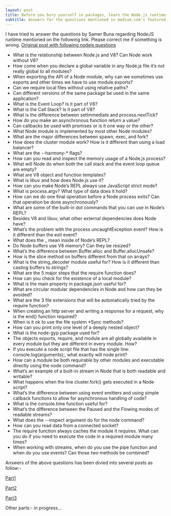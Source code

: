 ```yaml
---
layout: post
title: Before you bury yourself in packages, learn the Node.js runtime itself(Answers)
subtitle: Answers for the questions mentioned in medium.com's featured post regarding nodejs
---
```


I have tried to answer the questions by Samer Buna regarding NodeJS runtime mentioned on the following link. Please correct me if something is wrong.
[Original post with following nodejs questions](https://medium.freecodecamp.com/before-you-bury-yourself-in-packages-learn-the-node-js-runtime-itself-f9031fbd8b69)


- What is the relationship between Node.js and V8? Can Node work without V8?
- How come when you declare a global variable in any Node.js file it’s not really global to all modules?
- When exporting the API of a Node module, why can we sometimes use exports and other times we have to use module.exports?
- Can we require local files without using relative paths?
- Can different versions of the same package be used in the same application?
- What is the Event Loop? Is it part of V8?
- What is the Call Stack? Is it part of V8?
- What is the difference between setImmediate and process.nextTick?
- How do you make an asynchronous function return a value?
- Can callbacks be used with promises or is it one way or the other?
- What Node module is implemented by most other Node modules?
- What are the major differences between spawn, exec, and fork?
- How does the cluster module work? How is it different than using a load balancer?
- What are the --harmony-* flags?
- How can you read and inspect the memory usage of a Node.js process?
- What will Node do when both the call stack and the event loop queue are empty?
- What are V8 object and function templates?
- What is libuv and how does Node.js use it?
- How can you make Node’s REPL always use JavaScript strict mode?
- What is process.argv? What type of data does it hold?
- How can we do one final operation before a Node process exits? Can that operation be done asynchronously?
- What are some of the built-in dot commands that you can use in Node’s REPL?
- Besides V8 and libuv, what other external dependencies does Node have?
- What’s the problem with the process uncaughtException event? How is it different than the exit event?
- What does the _ mean inside of Node’s REPL?
- Do Node buffers use V8 memory? Can they be resized?
- What’s the difference between Buffer.alloc and Buffer.allocUnsafe?
- How is the slice method on buffers different from that on arrays?
- What is the string_decoder module useful for? How is it different than casting buffers to strings?
- What are the 5 major steps that the require function does?
- How can you check for the existence of a local module?
- What is the main property in package.json useful for?
- What are circular modular dependencies in Node and how can they be avoided?
- What are the 3 file extensions that will be automatically tried by the require function?
- When creating an http server and writing a response for a request, why is the end() function required?
- When is it ok to use the file system *Sync methods?
- How can you print only one level of a deeply nested object?
- What is the node-gyp package used for?
- The objects exports, require, and module are all globally available in every module but they are different in every module. How?
- If you execute a node script file that has the single line: console.log(arguments);, what exactly will node print?
- How can a module be both requirable by other modules and executable directly using the node command?
- What’s an example of a built-in stream in Node that is both readable and writable?
- What happens when the line cluster.fork() gets executed in a Node script?
- What’s the difference between using event emitters and using simple callback functions to allow for asynchronous handling of code?
- What is the console.time function useful for?
- What’s the difference between the Paused and the Flowing modes of readable streams?
- What does the --inspect argument do for the node command?
- How can you read data from a connected socket?
- The require function always caches the module it requires. What can you do if you need to execute the code in a required module many times?
- When working with streams, when do you use the pipe function and when do you use events? Can those two methods be combined?

Answers of the above questions has been divied into several posts as follow:-

[Part1](https://medium.com/@jitubutwal144/before-you-bury-yourself-in-packages-learn-the-node-js-runtime-itself-answers-part1-b394c7581439)

[Part2](https://medium.com/@jitubutwal144/before-you-bury-yourself-in-packages-learn-the-node-js-runtime-itself-answers-part2-f118b0ec81c0)

[Part3](https://medium.com/@jitubutwal144/before-you-bury-yourself-in-packages-learn-the-node-js-runtime-itself-answers-part3-45f9fd8219a7)

Other parts:- in progress...
